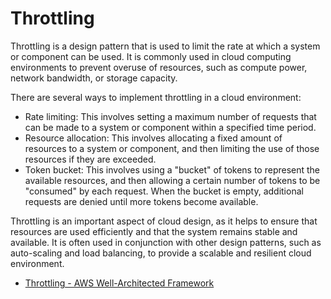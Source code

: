# Throttling

Throttling is a design pattern that is used to limit the rate at which a system or component can be used. It is commonly used in cloud computing environments to prevent overuse of resources, such as compute power, network bandwidth, or storage capacity.

There are several ways to implement throttling in a cloud environment:

* Rate limiting: This involves setting a maximum number of requests that can be made to a system or component within a specified time period.
* Resource allocation: This involves allocating a fixed amount of resources to a system or component, and then limiting the use of those resources if they are exceeded.
* Token bucket: This involves using a "bucket" of tokens to represent the available resources, and then allowing a certain number of tokens to be "consumed" by each request. When the bucket is empty, additional requests are denied until more tokens become available.

Throttling is an important aspect of cloud design, as it helps to ensure that resources are used efficiently and that the system remains stable and available. It is often used in conjunction with other design patterns, such as auto-scaling and load balancing, to provide a scalable and resilient cloud environment.

- [Throttling - AWS Well-Architected Framework](https://aws.amazon.com/architecture/well-architected/serverless/patterns/throttling/)

